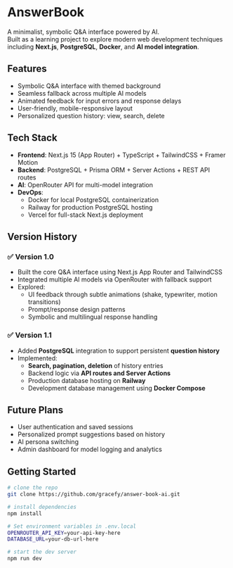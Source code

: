 # AnswerBook

A minimalist, symbolic Q&A interface powered by AI.  
Built as a learning project to explore modern web development techniques including **Next.js**, **PostgreSQL**, **Docker**, and **AI model integration**.

## Features

- Symbolic Q&A interface with themed background
- Seamless fallback across multiple AI models
- Animated feedback for input errors and response delays
- User-friendly, mobile-responsive layout
- Personalized question history: view, search, delete

## Tech Stack

- **Frontend**: Next.js 15 (App Router) + TypeScript + TailwindCSS + Framer Motion
- **Backend**: PostgreSQL + Prisma ORM + Server Actions + REST API routes
- **AI**: OpenRouter API for multi-model integration
- **DevOps**:
  - Docker for local PostgreSQL containerization
  - Railway for production PostgreSQL hosting
  - Vercel for full-stack Next.js deployment

## Version History

### ✅ Version 1.0

- Built the core Q&A interface using Next.js App Router and TailwindCSS
- Integrated multiple AI models via OpenRouter with fallback support
- Explored:
  - UI feedback through subtle animations (shake, typewriter, motion transitions)
  - Prompt/response design patterns
  - Symbolic and multilingual response handling

### ✅ Version 1.1

- Added **PostgreSQL** integration to support persistent **question history**
- Implemented:
  - **Search, pagination, deletion** of history entries
  - Backend logic via **API routes and Server Actions**
  - Production database hosting on **Railway**
  - Development database management using **Docker Compose**

## Future Plans

- User authentication and saved sessions
- Personalized prompt suggestions based on history
- AI persona switching
- Admin dashboard for model logging and analytics

## Getting Started

```bash
# clone the repo
git clone https://github.com/gracefy/answer-book-ai.git

# install dependencies
npm install

# Set environment variables in .env.local
OPENROUTER_API_KEY=your-api-key-here
DATABASE_URL=your-db-url-here

# start the dev server
npm run dev
```
